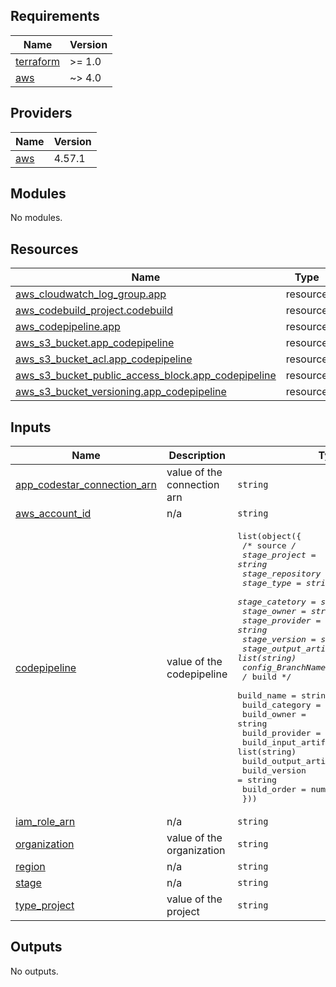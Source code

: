 ## Requirements

| Name | Version |
|------|---------|
| <a name="requirement_terraform"></a> [terraform](#requirement\_terraform) | >= 1.0 |
| <a name="requirement_aws"></a> [aws](#requirement\_aws) | ~> 4.0 |

## Providers

| Name | Version |
|------|---------|
| <a name="provider_aws"></a> [aws](#provider\_aws) | 4.57.1 |

## Modules

No modules.

## Resources

| Name | Type |
|------|------|
| [aws_cloudwatch_log_group.app](https://registry.terraform.io/providers/hashicorp/aws/latest/docs/resources/cloudwatch_log_group) | resource |
| [aws_codebuild_project.codebuild](https://registry.terraform.io/providers/hashicorp/aws/latest/docs/resources/codebuild_project) | resource |
| [aws_codepipeline.app](https://registry.terraform.io/providers/hashicorp/aws/latest/docs/resources/codepipeline) | resource |
| [aws_s3_bucket.app_codepipeline](https://registry.terraform.io/providers/hashicorp/aws/latest/docs/resources/s3_bucket) | resource |
| [aws_s3_bucket_acl.app_codepipeline](https://registry.terraform.io/providers/hashicorp/aws/latest/docs/resources/s3_bucket_acl) | resource |
| [aws_s3_bucket_public_access_block.app_codepipeline](https://registry.terraform.io/providers/hashicorp/aws/latest/docs/resources/s3_bucket_public_access_block) | resource |
| [aws_s3_bucket_versioning.app_codepipeline](https://registry.terraform.io/providers/hashicorp/aws/latest/docs/resources/s3_bucket_versioning) | resource |

## Inputs

| Name | Description | Type | Default | Required |
|------|-------------|------|---------|:--------:|
| <a name="input_app_codestar_connection_arn"></a> [app\_codestar\_connection\_arn](#input\_app\_codestar\_connection\_arn) | value of the connection arn | `string` | n/a | yes |
| <a name="input_aws_account_id"></a> [aws\_account\_id](#input\_aws\_account\_id) | n/a | `string` | n/a | yes |
| <a name="input_codepipeline"></a> [codepipeline](#input\_codepipeline) | value of the codepipeline | <pre>list(object({<br>    /* source */<br>    stage_project          = string<br>    stage_repository       = string<br>    stage_type             = string<br>    stage_catetory         = string<br>    stage_owner            = string<br>    stage_provider         = string<br>    stage_version          = string<br>    stage_output_artifacts = list(string)<br>    config_BranchName      = string<br>    /* build */<br>    build_name             = string<br>    build_category         = string<br>    build_owner            = string<br>    build_provider         = string<br>    build_input_artifacts  = list(string)<br>    build_output_artifacts = list(string)<br>    build_version          = string<br>    build_order            = number<br>  }))</pre> | n/a | yes |
| <a name="input_iam_role_arn"></a> [iam\_role\_arn](#input\_iam\_role\_arn) | n/a | `string` | n/a | yes |
| <a name="input_organization"></a> [organization](#input\_organization) | value of the organization | `string` | n/a | yes |
| <a name="input_region"></a> [region](#input\_region) | n/a | `string` | n/a | yes |
| <a name="input_stage"></a> [stage](#input\_stage) | n/a | `string` | n/a | yes |
| <a name="input_type_project"></a> [type\_project](#input\_type\_project) | value of the project | `string` | n/a | yes |

## Outputs

No outputs.
